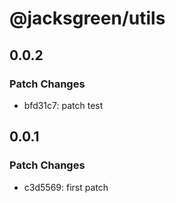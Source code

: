 # @jacksgreen/utils

## 0.0.2

### Patch Changes

- bfd31c7: patch test

## 0.0.1

### Patch Changes

- c3d5569: first patch
